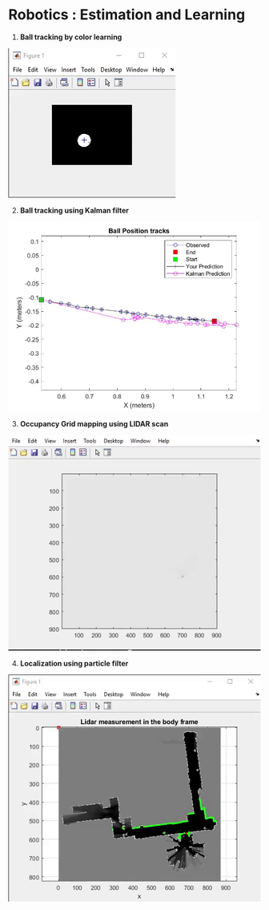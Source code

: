 # Robotics : Estimation and Learning

1. **Ball tracking by color learning**

<img src="Assignment_1_color_learning_ball_detection/tracking.gif"/>

2. **Ball tracking using Kalman filter** 

<img src="Assignment_2_kalman_filter_target_tracking/files-w2/ball_pose_tracking.jpg"/>

3. **Occupancy Grid mapping using LIDAR scan**

<img src="Assignment_3_occupancy_grid_mapping/Occupancy_grid_map.gif"/>

4. **Localization using particle filter**

<img src="Assignment_4_localization_particle_filter/particle_filter.gif"/>
